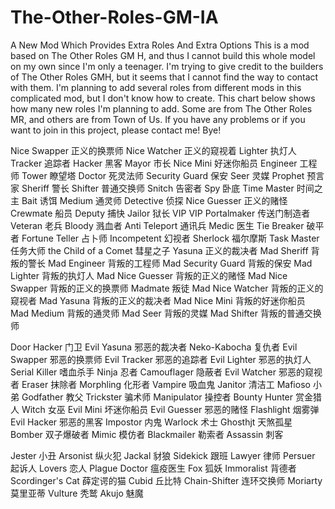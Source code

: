 # The-Other-Roles-GM-IA
A New Mod Which Provides Extra Roles And Extra Options
This is a mod based on The Other Roles GM H, and thus I cannot build this whole model on my own since I'm only a teenager.
I'm trying to give credit to the builders of The Other Roles GMH, but it seems that I cannot find the way to contact with them.
I'm planning to add several roles from different mods in this complicated mod, but I don't know how to create.
This chart below shows how many new roles I'm planning to add.
Some are from The Other Roles MR, and others are from Town of Us.
If you have any problems or if you want to join in this project, please contact me! Bye!

Nice Swapper	正义的换票师
Nice Watcher	正义的窥视着
Lighter	执灯人
Tracker	追踪者
Hacker	黑客
Mayor	市长
Nice Mini	好迷你船员
Engineer	工程师
Tower	瞭望塔
Doctor 死灵法师
Security Guard	保安
Seer	灵媒
Prophet	预言家
Sheriff	警长
Shifter	普通交换师
Snitch	告密者
Spy	卧底
Time Master	时间之主
Bait	诱饵
Medium	通灵师
Detective	侦探
Nice Guesser	正义的赌怪
Crewmate	船员
Deputy	捕快
Jailor	狱长
VIP	VIP
Portalmaker	传送门制造者
Veteran	老兵
Bloody	溅血者
Anti Teleport	通讯兵
Medic 医生
Tie Breaker	破平者
Fortune Teller	占卜师
Incompetent	幻视者
Sherlock	福尔摩斯
Task Master	任务大师
the Child of a Comet	彗星之子
Yasuna	正义的裁决者
Mad Sheriff	背叛的警长
Mad Engineer	背叛的工程师
Mad Security Guard	背叛的保安
Mad Lighter	背叛的执灯人
Mad Nice Guesser	背叛的正义的赌怪
Mad Nice Swapper	背叛的正义的换票师
Madmate	叛徒
Mad Nice Watcher	背叛的正义的窥视者
Mad Yasuna	背叛的正义的裁决者
Mad Nice Mini	背叛的好迷你船员
Mad Medium	背叛的通灵师
Mad Seer	背叛的灵媒
Mad Shifter	背叛的普通交换师
	
Door Hacker	门卫
Evil Yasuna	邪恶的裁决者
Neko-Kabocha	复仇者
Evil Swapper	邪恶的换票师
Evil Tracker	邪恶的追踪者
Evil Lighter	邪恶的执灯人
Serial Killer	嗜血杀手
Ninja	忍者
Camouflager	隐蔽者
Evil Watcher	邪恶的窥视者
Eraser	抹除者
Morphling	化形者
Vampire	吸血鬼
Janitor	清洁工
Mafioso	小弟
Godfather	教父
Trickster	骗术师
Manipulator	操控者
Bounty Hunter	赏金猎人
Witch	女巫
Evil Mini	坏迷你船员
Evil Guesser	邪恶的赌怪
Flashlight	烟雾弹
Evil Hacker	邪恶的黑客
Impostor	内鬼
Warlock	术士
Ghosthjt	天煞孤星
Bomber	双子爆破者
Mimic	模仿者
Blackmailer	勒索者
Assassin	刺客
	
Jester	小丑
Arsonist	纵火犯
Jackal	豺狼
Sidekick	跟班
Lawyer	律师
Persuer	起诉人
Lovers	恋人
Plague Doctor	瘟疫医生
Fox	狐妖
Immoralist	背德者
Scordinger's Cat	薛定谔的猫
Cubid	丘比特
Chain-Shifter	连环交换师
Moriarty	莫里亚蒂
Vulture	秃鹫
Akujo	魅魔
